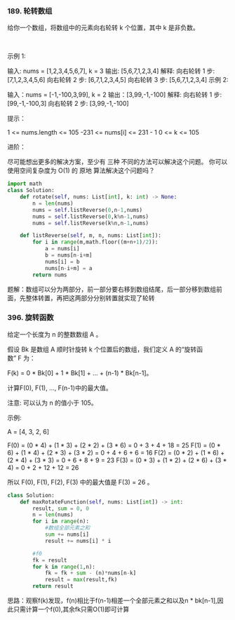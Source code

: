 ### 189. 轮转数组
给你一个数组，将数组中的元素向右轮转 k 个位置，其中 k 是非负数。

 

示例 1:

输入: nums = [1,2,3,4,5,6,7], k = 3
输出: [5,6,7,1,2,3,4]
解释:
向右轮转 1 步: [7,1,2,3,4,5,6]
向右轮转 2 步: [6,7,1,2,3,4,5]
向右轮转 3 步: [5,6,7,1,2,3,4]
示例 2:

输入：nums = [-1,-100,3,99], k = 2
输出：[3,99,-1,-100]
解释: 
向右轮转 1 步: [99,-1,-100,3]
向右轮转 2 步: [3,99,-1,-100]
 

提示：

1 <= nums.length <= 105
-231 <= nums[i] <= 231 - 1
0 <= k <= 105
 

进阶：

尽可能想出更多的解决方案，至少有 三种 不同的方法可以解决这个问题。
你可以使用空间复杂度为 O(1) 的 原地 算法解决这个问题吗？
```python
import math
class Solution:
    def rotate(self, nums: List[int], k: int) -> None:
        n = len(nums)
        nums = self.listReverse(0,n-1,nums)
        nums = self.listReverse(0,k%n-1,nums)
        nums = self.listReverse(k%n,n-1,nums)

    def listReverse(self, m, n, nums: List[int]):
        for i in range(m,math.floor((m+n+1)/2)):
            a = nums[i]
            b = nums[n-i+m]
            nums[i] = b
            nums[n-i+m] = a
        return nums

```
题解：数组可以分为两部分，前一部分要右移到数组结尾，后一部分移到数组前面，先整体转置，再把这两部分分别转置就实现了轮转
### 396. 旋转函数
给定一个长度为 n 的整数数组 A 。

假设 Bk 是数组 A 顺时针旋转 k 个位置后的数组，我们定义 A 的“旋转函数” F 为：

F(k) = 0 * Bk[0] + 1 * Bk[1] + ... + (n-1) * Bk[n-1]。

计算F(0), F(1), ..., F(n-1)中的最大值。

注意:
可以认为 n 的值小于 105。

示例:

A = [4, 3, 2, 6]

F(0) = (0 * 4) + (1 * 3) + (2 * 2) + (3 * 6) = 0 + 3 + 4 + 18 = 25
F(1) = (0 * 6) + (1 * 4) + (2 * 3) + (3 * 2) = 0 + 4 + 6 + 6 = 16
F(2) = (0 * 2) + (1 * 6) + (2 * 4) + (3 * 3) = 0 + 6 + 8 + 9 = 23
F(3) = (0 * 3) + (1 * 2) + (2 * 6) + (3 * 4) = 0 + 2 + 12 + 12 = 26

所以 F(0), F(1), F(2), F(3) 中的最大值是 F(3) = 26 。

```python
class Solution:
    def maxRotateFunction(self, nums: List[int]) -> int:
        result, sum = 0, 0
        n = len(nums)
        for i in range(n):
            #数组全部元素之和
            sum += nums[i]
            result += nums[i] * i

        #f0
        fk = result
        for k in range(1,n):
            fk = fk + sum - (n)*nums[n-k]
            result = max(result,fk)
        return result
```
思路：观察f(k)发现，f(n)相比于f(n-1)相差一个全部元素之和以及n * bk[n-1],因此只需计算一个f(0),其余fk只需O(1)即可计算